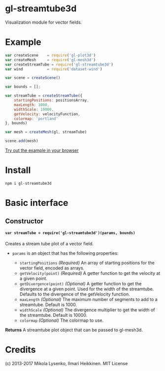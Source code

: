 gl-streamtube3d
=====================
Visualization module for vector fields.

# Example

```javascript
var createScene    = require('gl-plot3d')
var createMesh     = require('gl-mesh3d')
var createStreamTube = require('gl-streamtube3d')
var wind           = require('dataset-wind')

var scene = createScene()

var bounds = [];

var streamTube = createStreamTube({
    startingPositions: positionsArray,
    maxLength: 1000,
    widthScale: 10000,
    getVelocity: velocityFunction,
    colormap: 'portland'
}, bounds)

var mesh = createMesh(gl, streamTube)

scene.add(mesh)
```

[Try out the example in your browser](http://gl-vis.github.io/gl-streamtube3d/)

# Install

```
npm i gl-streamtube3d
```

# Basic interface

## Constructor

#### `var streamTube = require('gl-streamtube3d')(params, bounds)`
Creates a stream tube plot of a vector field.

* `params` is an object that has the following properties:

    + `startingPositions` *(Required)* An array of starting positions for the vector field, encoded as arrays.
    + `getVelocity(point)` *(Required)* A getter function to get the velocity at a given point.
    + `getDivergence(point)` *(Optional)* A getter function to get the divergence at a given point. Used for the width of the streamtube. Defaults to the divergence of the getVelocity function.
    + `maxLength` *(Optional)* The maximum number of segments to add to a streamtube. Default is 1000.
    + `widthScale` *(Optional)* The divergence multiplier to get the width of the streamtube. Default is 10000.
    + `colormap` *(Optional)* The colormap to use.

**Returns** A streamtube plot object that can be passed to gl-mesh3d.

# Credits
(c) 2013-2017 Mikola Lysenko, Ilmari Heikkinen. MIT License
